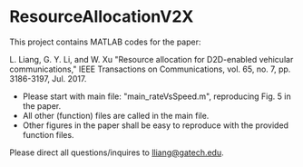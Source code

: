 # ResourceAllocationV2X
This project contains MATLAB codes for the paper:   

L. Liang, G. Y. Li, and W. Xu "Resource allocation for D2D-enabled vehicular communications," IEEE Transactions on Communications, vol. 65, no. 7, pp. 3186-3197, Jul. 2017.

- Please start with main file: "main_rateVsSpeed.m", reproducing Fig. 5 in the paper. 
- All other (function) files are called in the main file. 
- Other figures in the paper shall be easy to reproduce with the provided function files. 

Please direct all questions/inquires to lliang@gatech.edu. 
